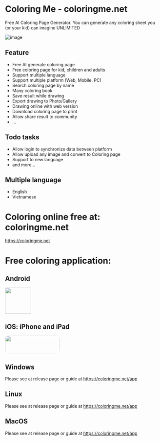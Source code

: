 # Coloring Me - coloringme.net
Free AI Coloring Page Generator. You can generate any coloring sheet you (or your kid) can imagine UNLIMITED

![image](https://github.com/user-attachments/assets/6569b477-d1aa-4b6a-a3ca-623b92dddc36)

## Feature
- Free AI generate coloring page
- Free coloring page for kid, children and adults
- Support multiple language
- Support multiple platform (Web, Mobile, PC)
- Search coloring page by name
- Many coloring book
- Save result while drawing
- Export drawing to Photo/Gallery
- Drawing online with web version
- Download coloring page to print
- Allow share result to community
- ...

## Todo tasks
- Allow login to synchronize data between platform
- Allow upload any image and convert to Coloring page
- Support to new language
- and more...

## Multiple language
- English
- Vietnamese


# Coloring online free at: coloringme.net
https://coloringme.net

# Free coloring application: 

## Android
[<img src="https://play.google.com/intl/en_us/badges/static/images/badges/en_badge_web_generic.png" height="85">](https://play.google.com/store/apps/details?id=com.viena.coloring_page&pcampaignid=pcampaignidMKT-Other-global-all-co-prtnr-py-PartBadge-Mar2515-1)

## iOS: iPhone and iPad
[<img src="https://apple-resources.s3.amazonaws.com/media-badges/download-on-the-app-store/black/en-us.svg" style="border-radius: 13px; width: 180px; height: 60px;">](https://apps.apple.com/us/app/ai-coloring-page/id6473773843?itsct=apps_box_badge&itscg=30200)

## Windows
Please see at release page or guide at https://coloringme.net/app

## Linux
Please see at release page or guide at https://coloringme.net/app

## MacOS
Please see at release page or guide at https://coloringme.net/app
